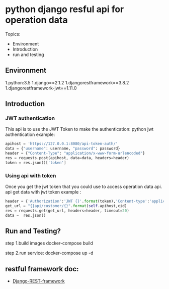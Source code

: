 #  python django resful api for operation data

Topics:
- Environment
- Introduction
- run and testing

## Environment
1.python:3.5
1.django==2.1.2
1.djangorestframework==3.8.2
1.djangorestframework-jwt==1.11.0

## Introduction

### JWT authentication ###
This api is to use the JWT Token to make the authentication:
python jwt authentication example: 

```python
apihost = 'https://127.0.0.1:8080/api-token-auth/'
data = {"username": username, "password": password}
header = {"Content-Type": "application/x-www-form-urlencoded"}
res = requests.post(apihost, data=data, headers=header)
token = res.json()['token']
```

### Using api with token  ###
Once you get the jwt token that you could use to access operation data api.
api get data with jwt token example :
```python
header = {'Authorization':'JWT {}'.format(token),'Content-type':'application/json'}
get_url = "{}api/customer/{}".format(self.apihost,cid)
res = requests.get(get_url, headers=header, timeout=20)
data =  res.json()
```

## Run and Testing?
step 1.build images
  docker-compose build
  
step 2.run service:
  docker-compose up -d


## restful framework doc:

* [Django-REST-framework](http://www.django-rest-framework.org/)
